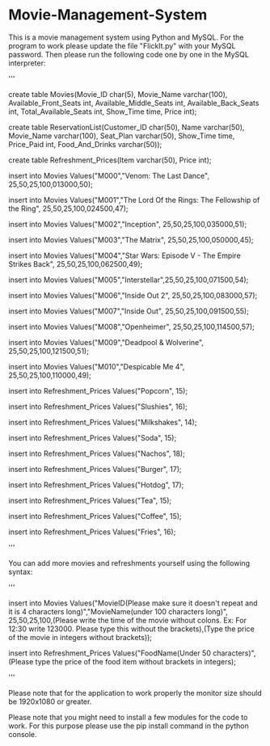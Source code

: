 # Movie-Management-System
This is a movie management system using Python and MySQL. For the program to work please update the file "FlickIt.py" with your MySQL password. Then please run the following code one by one in the MySQL interpreter:

'''

create table Movies(Movie_ID char(5), Movie_Name varchar(100), Available_Front_Seats int, Available_Middle_Seats int, Available_Back_Seats int, Total_Available_Seats int, Show_Time time, Price int);

create table ReservationList(Customer_ID char(50), Name varchar(50), Movie_Name varchar(100), Seat_Plan varchar(50), Show_Time time, Price_Paid int, Food_And_Drinks varchar(50));

create table Refreshment_Prices(Item varchar(50), Price int);

insert into Movies Values("M000","Venom: The Last Dance", 25,50,25,100,013000,50);

insert into Movies Values("M001","The Lord Of the Rings: The Fellowship of the Ring", 25,50,25,100,024500,47);

insert into Movies Values("M002","Inception", 25,50,25,100,035000,51);

insert into Movies Values("M003","The Matrix", 25,50,25,100,050000,45);

insert into Movies Values("M004","Star Wars: Episode V - The Empire Strikes Back", 25,50,25,100,062500,49);

insert into Movies Values("M005","Interstellar",25,50,25,100,071500,54);

insert into Movies Values("M006","Inside Out 2", 25,50,25,100,083000,57);

insert into Movies Values("M007","Inside Out", 25,50,25,100,091500,55);

insert into Movies Values("M008","Openheimer", 25,50,25,100,114500,57);

insert into Movies Values("M009","Deadpool & Wolverine", 25,50,25,100,121500,51);

insert into Movies Values("M010","Despicable Me 4", 25,50,25,100,110000,49);

insert into Refreshment_Prices Values("Popcorn", 15);

insert into Refreshment_Prices Values("Slushies", 16);

insert into Refreshment_Prices Values("Milkshakes", 14);

insert into Refreshment_Prices Values("Soda", 15);

insert into Refreshment_Prices Values("Nachos", 18);

insert into Refreshment_Prices Values("Burger", 17);

insert into Refreshment_Prices Values("Hotdog", 17);

insert into Refreshment_Prices Values("Tea", 15);

insert into Refreshment_Prices Values("Coffee", 15);

insert into Refreshment_Prices Values("Fries", 16);

'''

You can add more movies and refreshments yourself using the following syntax:

'''

insert into Movies Values("MovieID(Please make sure it doesn't repeat and it is 4 characters long)","MovieName(under 100 characters long)", 25,50,25,100,(Please write the time of the movie without colons. Ex: For 12:30 write 123000. Please type this without the brackets),(Type the price of the movie in integers without brackets));

insert into Refreshment_Prices Values("FoodName(Under 50 characters)", (Please type the price of the food item without brackets in integers);

'''


Please note that for the application to work properly the monitor size should be 1920x1080 or greater.

Please note that you might need to install a few modules for the code to work. For this purpose please use the pip install command in the python console.
